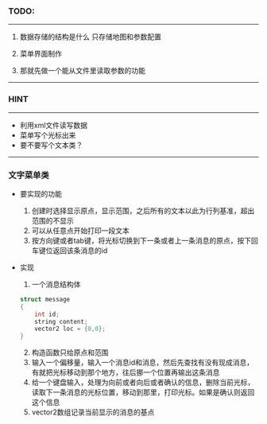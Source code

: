 ### TODO:
--------

1. 数据存储的结构是什么
   只存储地图和参数配置
2. 菜单界面制作

1. 那就先做一个能从文件里读取参数的功能

--------

### HINT
--------

- 利用xml文件读写数据
- 菜单写个光标出来
- 要不要写个文本类？

--------


### 文字菜单类

- 要实现的功能
  1. 创建时选择显示原点，显示范围，之后所有的文本以此为行列基准，超出范围的不显示
  2. 可以从任意点开始打印一段文本
  3. 按方向键或者tab键，将光标切换到下一条或者上一条消息的原点，按下回车键位返回该条消息的id

- 实现
  1. 一个消息结构体
    ``` c++
    struct message
    {
        int id;
        string content;
        vector2 loc = {0,0};
    }    
    ```
  2. 构造函数只给原点和范围  
  2. 输入一个偏移量，输入一个消息id和消息，然后先查找有没有现成消息，有就把光标移动到那个地方，往后挪一个位置再输出这条消息
  3. 给一个键盘输入，处理为向前或者向后或者确认的信息，删除当前光标，读取下一条消息的光标位置，移动到那里，打印光标。如果是确认则返回这个信息
  5. vector2数组记录当前显示的消息的基点


